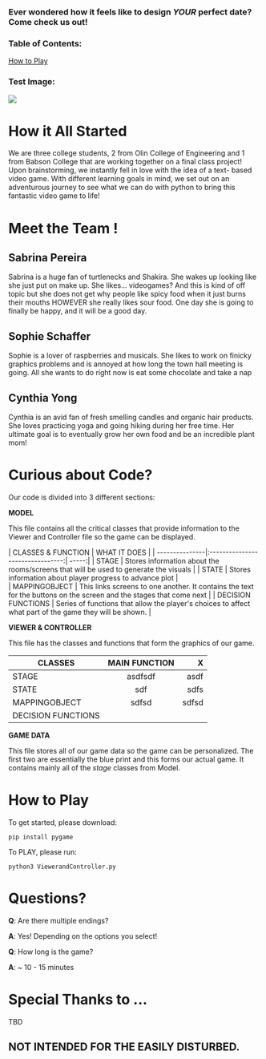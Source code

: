
### Ever wondered how it feels like to design *YOUR* perfect date? Come check us out!


### Table of Contents:

[How to Play](#How-to-Play)


### Test Image:
![](bedroom;png)

# How it All Started

We are three college students, 2 from Olin College of Engineering and 1 from Babson College that are working together on a final class project! Upon brainstorming, we instantly fell in love with the idea of a text- based video game. With different learning goals in mind, we set out on an adventurous journey to see what we can do with python to bring this fantastic video game to life!



# Meet the Team !

## Sabrina Pereira

Sabrina is a huge fan of turtlenecks and Shakira. She wakes up looking like she just put on make up. She likes... videogames? And this is kind of off topic but she does not get why people like spicy food when it just burns their mouths HOWEVER she really likes sour food. One day she is going to finally be happy, and it will be a good day.

## Sophie Schaffer

Sophie is a lover of raspberries and musicals. She likes to work on finicky graphics problems and is annoyed at how long the town hall meeting is going. All she wants to do right now is eat some chocolate and take a nap

## Cynthia Yong

Cynthia is an avid fan of fresh smelling candles and organic hair products. She loves practicing yoga and going hiking during her free time. Her ultimate goal is to eventually grow her own food and be an incredible plant mom!



# Curious about Code?

Our code is divided into 3 different sections:

**MODEL**

  This file contains all the critical classes that provide information to the Viewer and Controller file so the game can be displayed.

| CLASSES & FUNCTION   | WHAT IT DOES |
| ---------------|:--------------------------------:| -----:|
| STAGE | Stores information about the rooms/screens that will be used to generate the visuals |
| STATE | Stores information about player progress to advance plot |    
| MAPPINGOBJECT | This links screens to one another. It contains the text for the buttons on the screen and the stages that come next |
| DECISION FUNCTIONS | Series of functions that allow the player's choices to affect what part of the game they will be shown. |

**VIEWER & CONTROLLER**

  This file has the classes and functions that form the graphics of our game.

  | CLASSES   | MAIN FUNCTION | X  |
  | --------|:-------:| -----:|
  |STAGE  | asdfsdf | asdf |
  | STATE | sdf      |   sdfs |
  | MAPPINGOBJECT | sdfsd      |    sdfsd |
  | DECISION FUNCTIONS |


**GAME DATA**

  This file stores all of our game data so the game can be personalized. The first two are essentially the blue print and this forms our actual game. It contains mainly all of the *stage* classes from Model.



# How to Play

To get started, please download:  

```
pip install pygame
```

To PLAY, please run:

```
python3 ViewerandController.py
```



# Questions?

**Q**: Are there multiple endings?

**A**: Yes! Depending on the options you select!

**Q**: How long is the game?

**A**: ~ 10 - 15 minutes

# Special Thanks to ...

TBD

## NOT INTENDED FOR THE EASILY DISTURBED.
